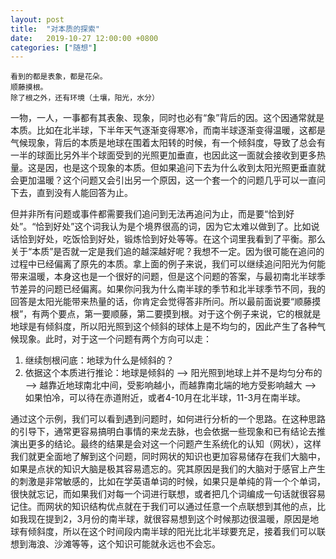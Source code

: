 ```yaml
---
layout: post
title:  "对本质的探索"
date:   2019-10-27 12:00:00 +0800
categories: ["随想"]
---
```


```
看到的都是表象，都是花朵。
顺藤摸根。
除了根之外，还有环境（土壤，阳光，水分）
```

一物，一人，一事都有其表象、现象，同时也必有“象”背后的因。这个因通常就是本质。比如在北半球，下半年天气逐渐变得寒冷，而南半球逐渐变得温暖，这都是气候现象，背后的本质是地球在围着太阳转的时候，有一个倾斜度，导致了总会有一半的球面比另外半个球面受到的光照更加垂直，也因此这一面就会接收到更多热量。这是因，也是这个现象的本质。但如果追问下去为什么收到太阳光照更垂直就会更加温暖？这个问题又会引出另一个原因，这一个套一个的问题几乎可以一直问下去，直到没有人能回答为止。

但并非所有问题或事件都需要我们追问到无法再追问为止，而是要“恰到好处”。“恰到好处”这个词我认为是个境界很高的词，因为它太难以做到了。比如说话恰到好处，吃饭恰到好处，锻炼恰到好处等等。在这个词里我看到了平衡。那么关于“本质”是否就一定是我们追的越深越好呢？我想不一定。因为很可能在追问的过程中已经偏离了原先的本质。拿上面的例子来说，我们可以继续追问阳光为何能带来温暖，本身这也是一个很好的问题，但是这个问题的答案，与最初南北半球季节差异的问题已经偏离。如果你问我为什么南半球的季节和北半球季节不同，我的回答是太阳光能带来热量的话，你肯定会觉得答非所问。所以最前面说要“顺藤摸根”，有两个要点，第一要顺藤，第二要摸到根。对于这个例子来说，它的根就是地球是有倾斜度，所以阳光照到这个倾斜的球体上是不均匀的，因此产生了各种气候现象。此时，对于这一个问题有两个方向可以走：

1. 继续刨根问底：地球为什么是倾斜的？
2. 依据这个本质进行推论：地球是倾斜的 --> 阳光照到地球上并不是均匀分布的 --> 越靠近地球南北中间，受影响越小，而越靠南北端的地方受影响越大 --> 如果怕冷，可以待在赤道附近，或者4-10月在北半球，11-3月在南半球。

通过这个示例，我们可以看到遇到问题时，如何进行分析的一个思路。在这种思路的引导下，通常更容易搞明白事情的来龙去脉，也会依据一些现象和已有结论去推演出更多的结论。最终的结果是会对这一个问题产生系统化的认知（网状），这样我们就更全面地了解到这个问题，同时网状的知识也更加容易储存在我们大脑中，如果是点状的知识大脑是极其容易遗忘的。究其原因是我们的大脑对于感官上产生的刺激是非常敏感的，比如在学英语单词的时候，如果只是单纯的背一个个单词，很快就忘记，而如果我们对每一个词进行联想，或者把几个词编成一句话就很容易记住。而网状的知识结构优点就在于我们可以通过任意一个点联想到其他的点，比如我现在提到2，3月份的南半球，就很容易想到这个时候那边很温暖，原因是地球有倾斜度，所以在这个时间段内南半球的阳光比北半球要充足，接着我们可以联想到海浪、沙滩等等，这个知识可能就永远也不会忘。




